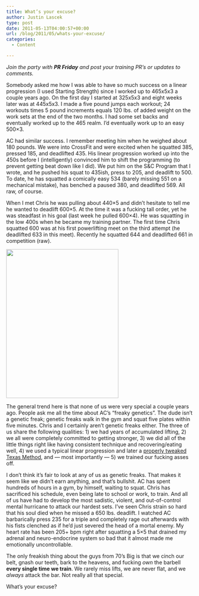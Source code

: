 ```yaml
---
title: What’s your excuse?
author: Justin Lascek
type: post
date: 2011-05-13T04:00:57+00:00
url: /blog/2011/05/whats-your-excuse/
categories:
  - Content

---
```

_Join the party with **PR Friday** and post your training PR&#8217;s or updates to comments._
  

  
Somebody asked me how I was able to have so much success on a linear progression (I used Starting Strength) since I worked up to 465x5x3 a couple years ago. On the first day I started at 325x5x3 and eight weeks later was at 445x5x3. I made a five pound jumps each workout; 24 workouts times 5 pound increments equals 120 lbs. of added weight on the work sets at the end of the two months. I had some set backs and eventually worked up to the 465 realm. I&#8217;d eventually work up to an easy 500&#215;3.
  

  
AC had similar success. I remember meeting him when he weighed about 180 pounds. We were into CrossFit and were excited when he squatted 385, pressed 185, and deadlifted 435. His linear progression worked up into the 450s before I (intelligently) convinced him to shift the programming (to prevent getting beat down like I did). We put him on the S&C Program that I wrote, and he pushed his squat to 435ish, press to 205, and deadlift to 500. To date, he has squatted a comically easy 534 (barely missing 551 on a mechanical mistake), has benched a paused 380, and deadlifted 569. All raw, of course.
  

  
When I met Chris he was pulling about 440&#215;5 and didn&#8217;t hesitate to tell me he wanted to deadlift 600&#215;5. At the time it was a fucking tall order, yet he was steadfast in his goal (last week he pulled 600&#215;4). He was squatting in the low 400s when he became my training partner. The first time Chris squatted 600 was at his first powerlifting meet on the third attempt (he deadlifted 633 in this meet). Recently he squatted 644 and deadlifted 661 in competition (raw).
  

  
[<img data-attachment-id="4249" data-permalink="/blog/2011/05/whats-your-excuse/70sbig3/" data-orig-file="/2011/05/70sbig3.jpg" data-orig-size="517,686" data-comments-opened="1" data-image-meta="{&quot;aperture&quot;:&quot;0&quot;,&quot;credit&quot;:&quot;&quot;,&quot;camera&quot;:&quot;&quot;,&quot;caption&quot;:&quot;&quot;,&quot;created_timestamp&quot;:&quot;0&quot;,&quot;copyright&quot;:&quot;&quot;,&quot;focal_length&quot;:&quot;0&quot;,&quot;iso&quot;:&quot;0&quot;,&quot;shutter_speed&quot;:&quot;0&quot;,&quot;title&quot;:&quot;&quot;}" data-image-title="70sbig3" data-image-description="" data-medium-file="/2011/05/70sbig3-301x400.jpg" data-large-file="/2011/05/70sbig3.jpg" src="/2011/05/70sbig3-301x400.jpg" alt="" title="70sbig3" width="301" height="400" class="aligncenter size-medium wp-image-4249" srcset="/2011/05/70sbig3-301x400.jpg 301w, /2011/05/70sbig3.jpg 517w" sizes="(max-width: 301px) 100vw, 301px" />][1]
  

  
The general trend here is that none of us were very special a couple years ago. People ask me all the time about AC&#8217;s &#8220;freaky genetics&#8221;. The dude isn&#8217;t a genetic freak; genetic freaks walk in the gym and squat five plates within five minutes. Chris and I certainly aren&#8217;t genetic freaks either. The three of us share the following qualities: 1) we had years of accumulated lifting, 2) we all were completely committed to getting stronger, 3) we did all of the little things right like having consistent technique and recovering/eating well, 4) we used a typical linear progression and later a [properly tweaked Texas Method][2], and &#8212; most importantly &#8212; 5) we trained our fucking asses off.
  

  
I don&#8217;t think it&#8217;s fair to look at any of us as genetic freaks. That makes it seem like we didn&#8217;t earn anything, and that&#8217;s bullshit. AC has spent hundreds of hours in a gym, by himself, waiting to squat. Chris has sacrificed his schedule, even being late to school or work, to train. And all of us have had to develop the most sadistic, violent, and out-of-control mental hurricane to attack our hardest sets. I&#8217;ve seen Chris strain so hard that his soul died when he missed a 650 lbs. deadlift. I watched AC barbarically press 235 for a triple and completely rage out afterwards with his fists clenched as if he&#8217;d just severed the head of a mortal enemy. My heart rate has been 205+ bpm right after squatting a 5&#215;5 that drained my adrenal and neuro-endocrine system so bad that it almost made me emotionally uncontrollable.
  

  
The only freakish thing about the guys from 70&#8217;s Big is that we cinch our belt, gnash our teeth, bark to the heavens, and fucking _own_ the barbell **every single time we train**. We rarely miss lifts, we are never flat, and we _always_ attack the bar. Not really all that special.
  

  
What&#8217;s your excuse?

 [1]: /2011/05/70sbig3.jpg
 [2]: /blog/2011/05/the-texas-method-e-book/

